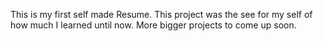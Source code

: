 This is my first self made Resume. This project was the see for my self of how much I learned until now. More bigger projects to come up soon. 
